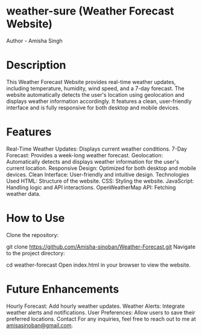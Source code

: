 # weather-sure (Weather Forecast Website)
Author - Amisha Singh

# Description
This Weather Forecast Website provides real-time weather updates, including temperature, humidity, wind speed, and a 7-day forecast. The website automatically detects the user's location using geolocation and displays weather information accordingly. It features a clean, user-friendly interface and is fully responsive for both desktop and mobile devices.

# Features
Real-Time Weather Updates: Displays current weather conditions.
7-Day Forecast: Provides a week-long weather forecast.
Geolocation: Automatically detects and displays weather information for the user's current location.
Responsive Design: Optimized for both desktop and mobile devices.
Clean Interface: User-friendly and intuitive design.
Technologies Used
HTML: Structure of the website.
CSS: Styling the website.
JavaScript: Handling logic and API interactions.
OpenWeatherMap API: Fetching weather data.
# How to Use
Clone the repository:

git clone https://github.com/Amisha-sinoban/Weather-Forecast.git
Navigate to the project directory:

cd weather-forecast
Open index.html in your browser to view the website.

# Future Enhancements
Hourly Forecast: Add hourly weather updates.
Weather Alerts: Integrate weather alerts and notifications.
User Preferences: Allow users to save their preferred locations.
Contact
For any inquiries, feel free to reach out to me at amisasinoban@gmail.com.
